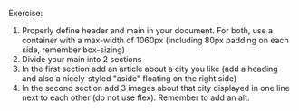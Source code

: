 Exercise:

1. Properly define header and main in your document. For both, use a container with a max-width of 1060px (including 80px padding on each side, remember box-sizing)
2. Divide your main into 2 sections
3. In the first section add an article about a city you like (add a heading and also a nicely-styled "aside" floating on the right side)
4. In the second section add 3 images about that city displayed in one line next to each other (do not use flex). Remember to add an alt.
